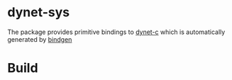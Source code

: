 # dynet-sys
The package provides primitive bindings to [dynet-c]() which is automatically generated by [bindgen](https://github.com/rust-lang-nursery/rust-bindgen)


# Build
